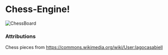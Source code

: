 # Chess-Engine!
![ChessBoard](https://user-images.githubusercontent.com/78764838/209586515-831b6fd8-ba9f-4021-a04f-89516154a5d8.png)


### Attributions
Chess pieces from https://commons.wikimedia.org/wiki/User:Iagocasabiell
